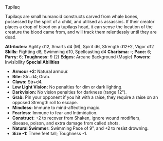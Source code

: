 Tupilaq

Tupilaqs are small humanoid constructs carved from whale bones,
possessed by the spirit of a child, and utilised as assassins. If their
creator places a drop of blood on a tupilaqs head, it can sense the
location of the creature the blood came from, and will track them
relentlessly until they are dead.

**Attributes:** Agility d12, Smarts d4 (M), Spirit d6, Strength d12+2,
Vigor d12
**Skills:** Fighting d8, Swimming d10, Spellcasting d4
**Charisma:** -; **Pace:** 6; **Parry:** 6; **Toughness:** 9 (2)
**Edges:** Arcane Background (Magic)
**Powers:** Invisibility
**Special Abilities**
- **Armour +2:** Natural armour.
- **Bite:** Str+d4; Grab.
- **Claws:** Str+d4.
- **Low Light Vision:** No penalties for dim or dark lighting.
- **Darkvision:** No vision penalties for darkness (range 12").
- **Grab:** Pin your opponent if you hit with a raise, they require a
raise on an opposed Strength roll to escape.
- **Mindless:** Immune to mind-affecting magic.
- **Fearless:** Immune to fear and Intimidation.
- **Construct:** +2 to recover from Shaken, ignore wound modifiers,
disease, poison, and extra damage from called shots.
- **Natural Swimmer:** Swimming Pace of 9", and +2 to resist drowning.
- **Size -1:** Three feet tall; Toughness -1.

